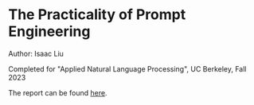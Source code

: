 # The Practicality of Prompt Engineering

Author: Isaac Liu

Completed for "Applied Natural Language Processing", UC Berkeley, Fall 2023

The report can be found [here]([Report/The%Practicality%of%Prompt%Engineering.pdf](https://github.com/ijyliu/anlp23-project/blob/main/Report/The%20Practicality%20of%20Prompt%20Engineering%20-%20Isaac%20Liu.pdf)https://github.com/ijyliu/anlp23-project/blob/main/Report/The%20Practicality%20of%20Prompt%20Engineering%20-%20Isaac%20Liu.pdf).
